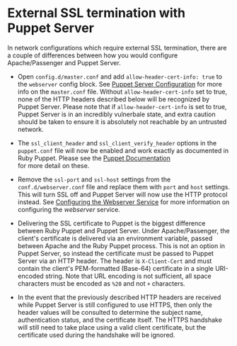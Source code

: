 External SSL termination with Puppet Server
====

In network configurations which require external SSL termination, there are a 
couple of differences between how you would configure Apache/Passenger and 
Puppet Server. 

  * Open `config.d/master.conf` and add  `allow-header-cert-info: true` to the 
    `webserver` config block. See [Puppet Server Configuration](./configuration.markdown) 
    for more info on the `master.conf` file. Without `allow-header-cert-info` set 
    to true, none of the HTTP headers described below will be recognized by 
    Puppet Server. Please note that if `allow-header-cert-info` is set to true, 
    Puppet Server is in an incredibly vulnerbale state, and extra caution should
    be taken to ensure it is absolutely not reachable by an untrusted network.

  * The `ssl_client_header` and `ssl_client_verify_header` options in the 
    `puppet.conf` file will now be enabled and work exactly as documented in
    Ruby Puppet. Please see the [Puppet Documentation](https://docs.puppetlabs.com/references/3.7.latest/configuration.html#sslclientheader)     
    for more detail on these. 
 
  * Remove the `ssl-port` and `ssl-host` settings from the
    `conf.d/webserver.conf` file and replace them with `port` and `host`
    settings. This will turn SSL off and Puppet Server will now use the HTTP
    protocol instead. See [Configuring the Webserver Service](https://github.com/puppetlabs/trapperkeeper-webserver-jetty9/blob/master/doc/jetty-config.md)
    for more information on configuring the _webserver_ service.
    
  * Delivering the SSL certificate to Puppet is the biggest difference between
    Ruby Puppet and Puppet Server. Under Apache/Passenger, the client's
    certificate is delivered via an environment variable, passed between 
    Apache and the Ruby Puppet process. This is not an option in Puppet Server,
    so instead the certificate must be passed to Puppet Server via an HTTP
    header. The header is `X-Client-Cert` and must contain the client's 
    PEM-formatted (Base-64) certificate in a single URI-encoded string. Note 
    that URL encoding is not sufficient, all space characters must be encoded as 
    `%20` and not `+` characters. 
    
  * In the event that the previously described HTTP headers are received while
    Puppet Server is still configured to use HTTPS, then only the header values 
    will be consulted to determine the subject name, authentication status, and 
    the certificate itself. The HTTPS handshake will still need to take place
    using a valid client certificate, but the certificate used during the 
    handshake will be ignored.
    